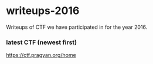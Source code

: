 # writeups-2016
Writeups of CTF we have participated in for the year 2016.


### latest CTF (newest first)

https://ctf.pragyan.org/home
